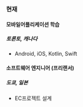 
### 현재

#### 모바일어플리케이션 학습

##### 토론토, 캐나다

- Android, iOS, Kotlin, Swift



#### 소프트웨어 엔지니어 (프리랜서)

##### 도쿄, 일본

- EC프로젝트 설계